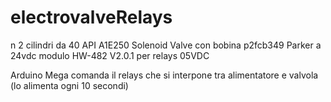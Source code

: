 # electrovalveRelays

n 2 cilindri da 40
API A1E250 Solenoid Valve con bobina p2fcb349 Parker a 24vdc
modulo HW-482 V2.0.1 per relays 05VDC 

Arduino Mega comanda il relays che si interpone tra alimentatore e valvola (lo alimenta ogni 10 secondi) 
